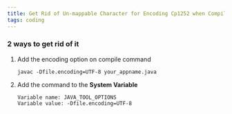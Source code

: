 ```yaml
---
title: Get Rid of Un-mappable Character for Encoding Cp1252 when Compiling Java
tags: coding
---
```


### 2 ways to get rid of it

1. Add the encoding option on compile command

    ```terminal
    javac -Dfile.encoding=UTF-8 your_appname.java
    ```

2. Add the command to the **System Variable**

    ```terminal
    Variable name: JAVA_TOOL_OPTIONS
    Variable value: -Dfile.encoding=UTF-8
    ```
